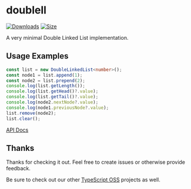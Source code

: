 # doublell

[![Downloads][downloads-badge]][downloads]
[![Size][size-badge]][size]

A very minimal Double Linked List implementation.

## Usage Examples

```typescript
const list = new DoubleLinkedList<number>();
const node1 = list.append(1);
const node2 = list.prepend(2);
console.log(list.getLength());
console.log(list.getHead()?.value);
console.log(list.getTail()?.value);
console.log(node2.nextNode?.value);
console.log(node1.previousNode?.value);
list.remove(node2);
list.clear();
```

[API Docs](https://typescript-oss.github.io/doublell/)

## Thanks

Thanks for checking it out.  Feel free to create issues or otherwise provide feedback.

Be sure to check out our other [TypeScript OSS](https://github.com/TypeScript-OSS) projects as well.

<!-- Definitions -->

[downloads-badge]: https://img.shields.io/npm/dm/doublell.svg

[downloads]: https://www.npmjs.com/package/doublell

[size-badge]: https://img.shields.io/bundlephobia/minzip/doublell.svg

[size]: https://bundlephobia.com/result?p=doublell
